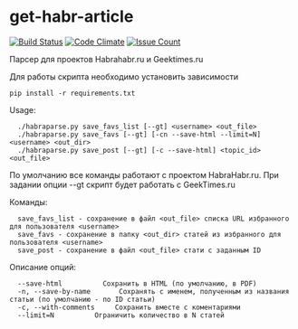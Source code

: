 # get-habr-article
[![Build Status](https://travis-ci.org/icoz/habraparse.svg?branch=master)](https://travis-ci.org/icoz/habraparse)
[![Code Climate](https://codeclimate.com/github/icoz/habraparse/badges/gpa.svg)](https://codeclimate.com/github/icoz/habraparse)
[![Issue Count](https://codeclimate.com/github/icoz/habraparse/badges/issue_count.svg)](https://codeclimate.com/github/icoz/habraparse)

Парсер для проектов Habrahabr.ru и Geektimes.ru 

Для работы скрипта необходимо установить зависимости
```
pip install -r requirements.txt
```


Usage:
```
  ./habraparse.py save_favs_list [--gt] <username> <out_file>
  ./habraparse.py save_favs [--gt] [-cn --save-html --limit=N] <username> <out_dir>
  ./habraparse.py save_post [--gt] [-c --save-html] <topic_id> <out_file>
```
По умолчанию все команды работают с проектом HabraHabr.ru.
При задании опции --gt скрипт будет работать с GeekTimes.ru

Команды:
```
  save_favs_list - сохранение в файл <out_file> списка URL избранного для пользователя <username>
  save_favs - сохранение в папку <out_dir> статей из избранного для пользователя <username>
  save_post - сохранение в файл <out_file> стати с заданным ID
```

Описание опций:
```
  --save-html          Сохранить в HTML (по умолчанию, в PDF)
  -n, --save-by-name       Сохранять с именем, полученным из названия статьи (по умолчанию - по ID статьи)
  -c, --with-comments     Сохранить вместе с коментариями
  --limit=N          Ограничить количество в N статей
```

